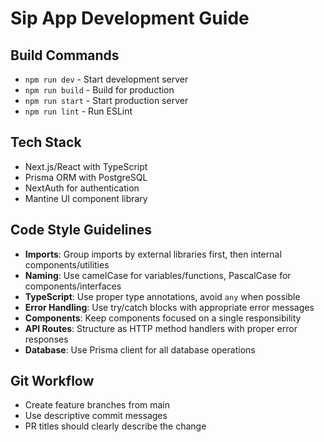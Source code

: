 # Sip App Development Guide

## Build Commands
- `npm run dev` - Start development server
- `npm run build` - Build for production
- `npm run start` - Start production server
- `npm run lint` - Run ESLint

## Tech Stack
- Next.js/React with TypeScript
- Prisma ORM with PostgreSQL
- NextAuth for authentication
- Mantine UI component library

## Code Style Guidelines
- **Imports**: Group imports by external libraries first, then internal components/utilities
- **Naming**: Use camelCase for variables/functions, PascalCase for components/interfaces
- **TypeScript**: Use proper type annotations, avoid `any` when possible
- **Error Handling**: Use try/catch blocks with appropriate error messages
- **Components**: Keep components focused on a single responsibility
- **API Routes**: Structure as HTTP method handlers with proper error responses
- **Database**: Use Prisma client for all database operations

## Git Workflow
- Create feature branches from main
- Use descriptive commit messages
- PR titles should clearly describe the change